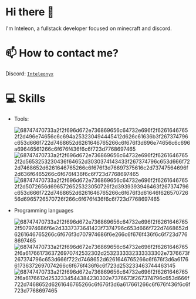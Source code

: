 # Hi there 👋
I'm Inteleon, a fullstack developer focused on minecraft and discord.

# 📫 How to contact me?
Discord: [`Inteleonyx`](https://discordapp.com/users/1012456421641703555)

# 💻 Skills
- Tools:

  ![68747470733a2f2f696d672e736869656c64732e696f2f62616467652f2d496e74656c6c694a253230494445412d626c61636b3f267374796c653d666f722d7468652d6261646765266c6f676f3d696e74656c6c696a69646561266c6f676f436f6c6f723d7768697465](https://github.com/Inteleonyx/Inteleonyx/assets/108963727/e4f1dd43-9a0a-401f-ac10-924e35b3f64b) ![68747470733a2f2f696d672e736869656c64732e696f2f62616467652f2d5653253230436f64652d3030374143433f267374796c653d666f722d7468652d6261646765266c6f676f3d76697375616c2d73747564696f2d636f6465266c6f676f436f6c6f723d7768697465](https://github.com/Inteleonyx/Inteleonyx/assets/108963727/e097a1f8-9d9f-40f8-8e1c-9ceba6890827) 
![68747470733a2f2f696d672e736869656c64732e696f2f62616467652f2d5072656d6965726525323050726f2d3939393946463f267374796c653d666f722d7468652d6261646765266c6f676f3d61646f62657072656d6965726570726f266c6f676f436f6c6f723d7768697465](https://github.com/Inteleonyx/Inteleonyx/assets/108963727/13a4890a-9db5-4200-8b3f-be5c75b29f21) 

- Programming languages

  
  ![68747470733a2f2f696d672e736869656c64732e696f2f62616467652f507974686f6e2d3337373641423f7374796c653d666f722d7468652d6261646765266c6f676f3d707974686f6e266c6f676f436f6c6f723d7768697465](https://github.com/Inteleonyx/Inteleonyx/assets/108963727/0724e588-3e7b-4a5b-aa7f-12769dd2f59f)
![68747470733a2f2f696d672e736869656c64732e696f2f62616467652f6a6176617363726970742532302d2532333332333333302e7376673f267374796c653d666f722d7468652d6261646765266c6f676f3d6a617661736372697074266c6f676f436f6c6f723d253233463744463145](https://github.com/Inteleonyx/Inteleonyx/assets/108963727/201a1fbc-1080-4842-ac2c-abfb292f688b) ![68747470733a2f2f696d672e736869656c64732e696f2f62616467652f6a6176612d2532334544384230302e7376673f267374796c653d666f722d7468652d6261646765266c6f676f3d6a617661266c6f676f436f6c6f723d7768697465](https://github.com/Inteleonyx/Inteleonyx/assets/108963727/473a1122-ef6d-4a86-9d26-af42bde2b1e7)
